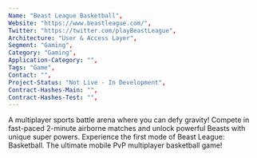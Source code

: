 ```yaml
--- 
Name: "Beast League Basketball", 
Website: "https://www.beastleague.com/", 
Twitter: "https://twitter.com/playBeastLeague", 
Architecture: "User & Access Layer",
Segment: "Gaming",
Category: "Gaming",
Application-Category: "",
Tags: "Game",
Contact: "",
Project-Status: "Not Live - In Development",
Contract-Hashes-Main: "",
Contract-Hashes-Test: "",
--- 
```

<!--lang:en--> 
A multiplayer sports battle arena where you can defy gravity! Compete in fast-paced 2-minute airborne matches and unlock powerful Beasts with unique super powers. Experience the first mode of Beast League: Basketball. The ultimate mobile PvP multiplayer basketball game!
<!--lang:es--] 
¡Una arena de batalla deportiva multijugador donde puedes desafiar a la gravedad! Compite en partidos aéreos rápidos de 2 minutos y desbloquea poderosas Bestias con superpoderes únicos. Experimenta el primer modo de Beast League: Baloncesto. ¡El juego de baloncesto multijugador PvP móvil definitivo!
<!--lang:de--] 
Ein Mehrspieler-Sportkampfarena, in der du die Schwerkraft herausfordern kannst! Nimm an schnellen, 2-minütigen Luftkämpfen teil und schalte mächtige Bestien mit einzigartigen Superkräften frei. Erlebe den ersten Modus von Beast League: Basketball. Das ultimative mobile PvP-Multiplayer-Basketballspiel!
<!--lang:fr--] 
Une arène de bataille sportive multijoueur où vous pouvez défier la gravité ! Participez à des matchs aériens rapides de 2 minutes et débloquez de puissantes Bêtes avec des super-pouvoirs uniques. Découvrez le premier mode de Beast League : Basketball. Le jeu de basketball multijoueur PvP mobile ultime !
<!--lang:pl--] 
Arena bitew sportowych multiplayer, gdzie możesz przeciwstawić się grawitacji! Rywalizuj w szybkich, 2-minutowych meczach powietrznych i odblokuj potężne Bestie z unikatowymi supermocami. Doświadcz pierwszego trybu Beast League: Koszykówka. Ostateczna mobilna gra koszykówkowa PvP dla wielu graczy!
<!--lang:uk--] 
Багатокористувацька спортивна бойова арена, де ви можете протистояти гравітації! Змагайтеся у швидкісних повітряних матчах тривалістю 2 хвилини та розблоковуйте потужних Звірів з унікальними суперсилами. Відчуйте перший режим Beast League: Баскетбол. Остання мобільна багатокористувацька гра в баскетбол PvP!
[!--lang:*--> 
